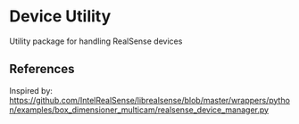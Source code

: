 # Device Utility
Utility package for handling RealSense devices

## References

Inspired by:  
https://github.com/IntelRealSense/librealsense/blob/master/wrappers/python/examples/box_dimensioner_multicam/realsense_device_manager.py